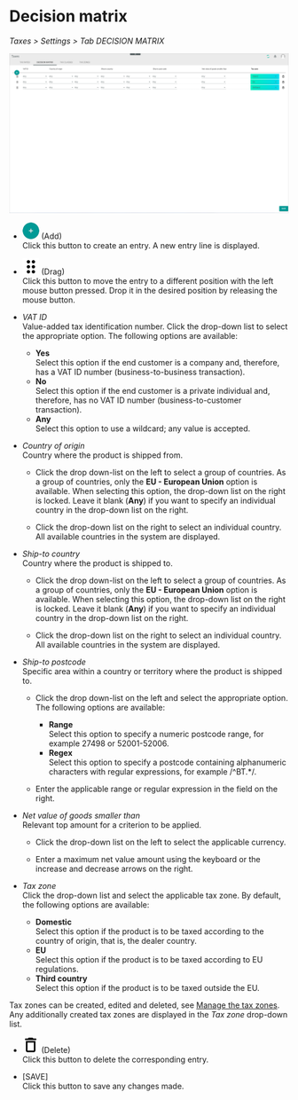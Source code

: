 # Decision matrix

*Taxes > Settings > Tab DECISION MATRIX*

![Decision matrix](../../Assets/Screenshots/Taxes/Settings/DecisionMatrix/DecisionMatrix.png "[Decision matrix]")

- ![Add](../../Assets/Icons/Plus01.png "[Add]") (Add)   
Click this button to create an entry. A new entry line is displayed.

- ![Drag](../../Assets/Icons/Points03.png "[Drag]") (Drag)  
Click this button to move the entry to a different position with the left mouse button pressed. Drop it in the desired position by releasing the mouse button.

- *VAT ID*  
Value-added tax identification number. Click the drop-down list to select the appropriate option. The following options are available:

  - **Yes**  
  Select this option if the end customer is a company and, therefore, has a VAT ID number (business-to-business transaction).
  - **No**  
  Select this option if the end customer is a private individual and, therefore, has no VAT ID number (business-to-customer transaction).
  - **Any**  
Select this option to use a wildcard; any value is accepted.

[comment]: <> (Option Any rausnehmen oder in UI lassen? S. unten Country of origin usw.)

- *Country of origin*  
Country where the product is shipped from.

  - Click the drop down-list on the left to select a group of countries. As a group of countries, only the **EU - European Union** option is available. When selecting this option, the drop-down list on the right is locked. Leave it blank (**Any**) if you want to specify an individual country in the drop-down list on the right.

  - Click the drop-down list on the right to select an individual country. All available countries in the system are displayed.


- *Ship-to country*  
Country where the product is shipped to.

  - Click the drop down-list on the left to select a group of countries. As a group of countries, only the **EU - European Union** option is available. When selecting this option, the drop-down list on the right is locked. Leave it blank (**Any**) if you want to specify an individual country in the drop-down list on the right.

  - Click the drop-down list on the right to select an individual country. All available countries in the system are displayed.


- *Ship-to postcode*  
Specific area within a country or territory where the product is shipped to.

  - Click the drop down-list on the left and select the appropriate option. The following options are available:

    - **Range**  
    Select this option to specify a numeric postcode range, for example 27498 or 52001-52006.
    - **Regex**  
    Select this option to specify a postcode containing alphanumeric characters with regular expressions, for example /^BT.*/.   

  - Enter the applicable range or regular expression in the field on the right.

- *Net value of goods smaller than*  
Relevant top amount for a criterion to be applied.    

  - Click the drop-down list on the left to select the applicable currency.   

  - Enter a maximum net value amount using the keyboard or the increase and decrease arrows on the right.


- *Tax zone*  
Click the drop-down list and select the applicable tax zone. By default, the following options are available:

  - **Domestic**  
  Select this option if the product is to be taxed according to the country of origin, that is, the dealer country.
  - **EU**  
  Select this option if the product is to be taxed according to EU regulations.
  - **Third country**  
  Select this option if the product is to be taxed outside the EU.

[comment]: <> (Check with FS if this is correct!)

Tax zones can be created, edited and deleted, see [Manage the tax zones](../Integration/03_ManageTaxZones.md). Any additionally created tax zones are displayed in the *Tax zone* drop-down list.

- ![Delete](../../Assets/Icons/Trash08.png "[Delete]") (Delete)  
Click this button to delete the corresponding entry.  

- [SAVE]  
Click this button to save any changes made.
